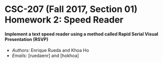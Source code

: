 # CSC-207 (Fall 2017, Section 01) Homework 2: Speed Reader

#### Implement a text speed reader using a method called Rapid Serial Visual Presentation (RSVP)

* *Authors:* Enrique Rueda and Khoa Ho
* *Emails:* [ruedaenr] and [hokhoa]
